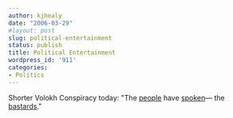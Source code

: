 ```yaml
---
author: kjhealy
date: "2006-03-29"
#layout: post
slug: political-entertainment
status: publish
title: Political Entertainment
wordpress_id: '911'
categories:
- Politics
---
```


Shorter Volokh Conspiracy today: "The [people](http://www.volokh.com/archives/archive_2006_03_26-2006_04_01.shtml#1143601261) have [spoken](http://www.volokh.com/archives/archive_2006_03_26-2006_04_01.shtml#1143605675)— the [bastards](http://www.volokh.com/archives/archive_2006_03_26-2006_04_01.shtml#1143615813)."
